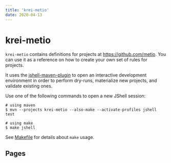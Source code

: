 ```yaml
---
title: 'krei-metio'
date: 2020-04-13
---
```


# krei-metio

`krei-metio` contains definitions for projects at https://github.com/metio. You can use it as a reference on how to create your own set of rules for projects.

It uses the [jshell-maven-plugin](https://github.com/johnpoth/jshell-maven-plugin) to open an interactive development environment in order to perform dry-runs, materialize new projects, and validate existing ones. 

Use one of the following commands to open a new JShell session:

```shell script
# using maven
$ mvn --projects krei-metio --also-make --activate-profiles jshell test

# using make
$ make jshell
```

See [Makefile](../../contributors/makefile) for details about `make` usage.

## Pages
